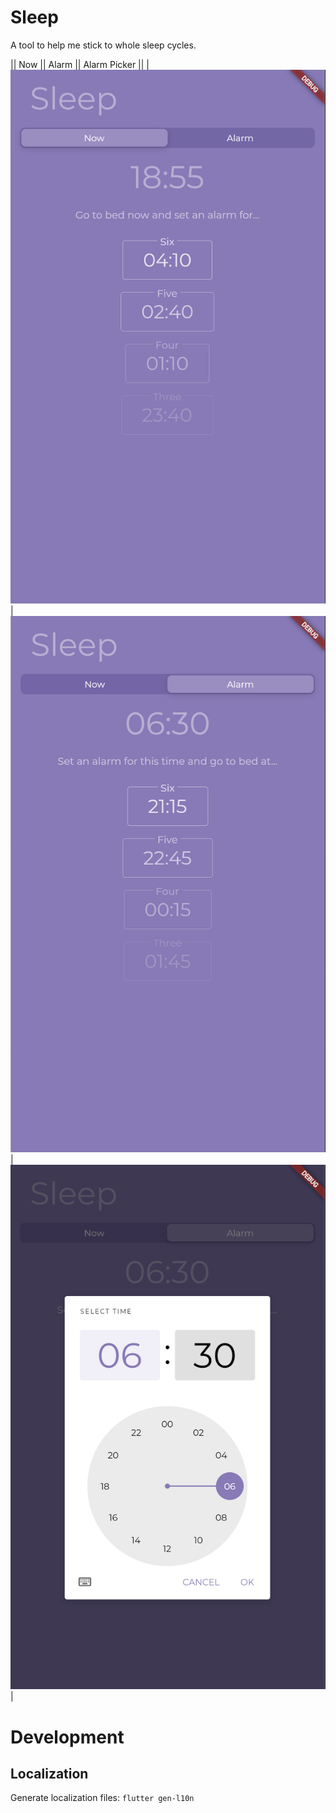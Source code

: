 # Sleep

A tool to help me stick to whole sleep cycles.

|| Now || Alarm || Alarm Picker ||
| ![now](/screenshots/now-screen.png) | ![alarm](/screenshots/alarm-screen.png) | ![picker](/screenshots/alarm-picker.png) |

# Development

## Localization

Generate localization files: `flutter gen-l10n`
